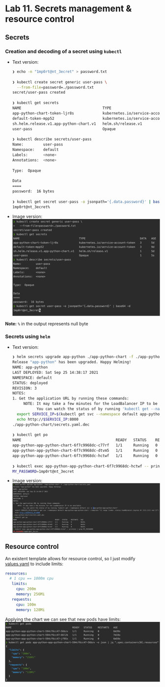 # Lab 11. Secrets management & resource control

## Secrets

### Creation and decoding of a secret using `kubectl`

- Text version:

  ```bash
  ❯ echo -n "1mp0rt@nt_3ecret" > password.txt

  ❯ kubectl create secret generic user-pass \
    --from-file=password=./password.txt
  secret/user-pass created

  ❯ kubectl get secrets
  NAME                                     TYPE                                  DATA   AGE
  app-python-chart-token-ljr8s             kubernetes.io/service-account-token   3      5d
  default-token-mpp52                      kubernetes.io/service-account-token   3      9d
  sh.helm.release.v1.app-python-chart.v1   helm.sh/release.v1                    1      5d
  user-pass                                Opaque                                1      5s

  ❯ kubectl describe secrets/user-pass
  Name:         user-pass
  Namespace:    default
  Labels:       <none>
  Annotations:  <none>

  Type:  Opaque

  Data
  ====
  password:  16 bytes

  ❯ kubectl get secret user-pass -o jsonpath='{.data.password}' | base64 -d
  1mp0rt@nt_3ecret%    
  ```

- Image version: ![](./images/kubectl_secrets.png)

**Note:** `%` in the output represents null byte

### Secrets using `helm`

- Text version:

  ```bash
  ❯ helm secrets upgrade app-python ./app-python-chart -f ./app-python-chart/secrets.yaml
  Release "app-python" has been upgraded. Happy Helming!
  NAME: app-python
  LAST DEPLOYED: Sat Sep 25 14:38:17 2021
  NAMESPACE: default
  STATUS: deployed
  REVISION: 3
  NOTES:
  1. Get the application URL by running these commands:
       NOTE: It may take a few minutes for the LoadBalancer IP to be available.
             You can watch the status of by running 'kubectl get --namespace default svc -w app-python-app-python-chart'
    export SERVICE_IP=$(kubectl get svc --namespace default app-python-app-python-chart --template "{{ range (index .status.loadBalancer.ingress 0) }}{{.}}{{ end }}")
    echo http://$SERVICE_IP:8000
  ./app-python-chart/secrets.yaml.dec

  ❯ kubectl get po
  NAME                                           READY   STATUS    RESTARTS   AGE
  app-python-app-python-chart-6f7c9968dc-c77rf   1/1     Running   0          8m33s
  app-python-app-python-chart-6f7c9968dc-dtvm5   1/1     Running   0          8m33s
  app-python-app-python-chart-6f7c9968dc-hctwf   1/1     Running   0          8m33s

  ❯ kubectl exec app-python-app-python-chart-6f7c9968dc-hctwf -- printenv | grep MY_PASSWORD
  MY_PASSWORD=1mp0rt@nt_3ecret
  ```

- Image version: ![](./images/helm_secrets.png)

## Resource control

An existent template allows for resource control, so I just modify [values.yaml](./app-python-chart/values.yaml)
to include limits:

```yaml
resources:
  # 1 cpu == 1000m cpu
   limits:
     cpu: 200m
     memory: 256Mi
   requests:
     cpu: 100m
     memory: 128Mi
```

Applying the chart we can see that new pods have limits:
![](./images/pods_limits.png)

